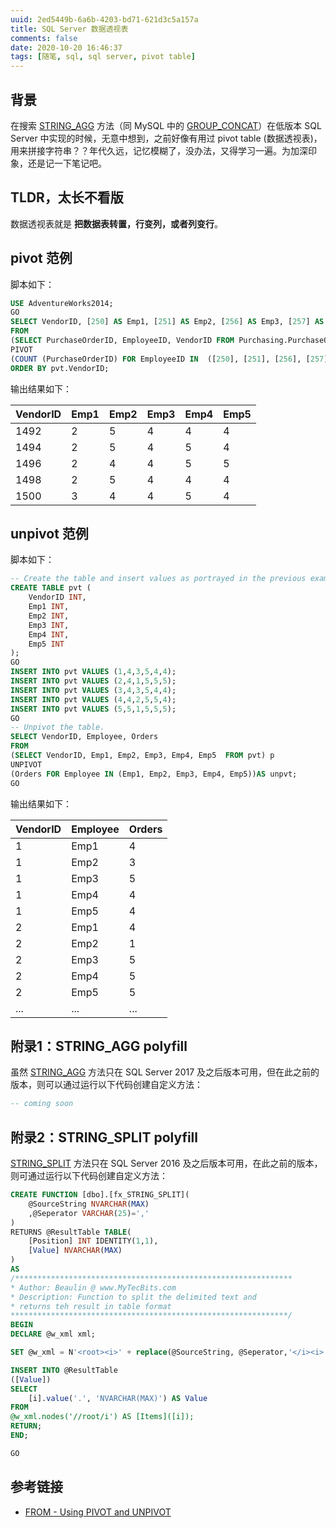 ```yaml
---
uuid: 2ed5449b-6a6b-4203-bd71-621d3c5a157a
title: SQL Server 数据透视表
comments: false
date: 2020-10-20 16:46:37
tags: [随笔, sql, sql server, pivot table]
---
```


## 背景

在搜索 [STRING_AGG](https://docs.microsoft.com/en-us/sql/t-sql/functions/string-agg-transact-sql?view=sql-server-ver15) 方法（同 MySQL 中的 [GROUP_CONCAT](https://dev.mysql.com/doc/refman/8.0/en/aggregate-functions.html#function_group-concat)）在低版本 SQL Server 中实现的时候，无意中想到，之前好像有用过 pivot table (数据透视表)，用来拼接字符串？？年代久远，记忆模糊了，没办法，又得学习一遍。为加深印象，还是记一下笔记吧。

## TLDR，太长不看版

数据透视表就是 **把数据表转置，行变列，或者列变行**。

## pivot 范例

脚本如下：

``` sql
USE AdventureWorks2014;  
GO  
SELECT VendorID, [250] AS Emp1, [251] AS Emp2, [256] AS Emp3, [257] AS Emp4, [260] AS Emp5  
FROM   
(SELECT PurchaseOrderID, EmployeeID, VendorID FROM Purchasing.PurchaseOrderHeader) p  
PIVOT  
(COUNT (PurchaseOrderID) FOR EmployeeID IN  ([250], [251], [256], [257], [260])) AS pvt  
ORDER BY pvt.VendorID;
```

输出结果如下：

|VendorID    |    Emp1    |    Emp2    |    Emp3    |    Emp4    |    Emp5    |
|------------|------------|------------|------------|------------|------------|
|1492        |     2      |       5      |     4      |     4      |     4    |
|1494        |     2      |       5      |     4      |     5      |     4    |
|1496        |     2      |       4      |     4      |     5      |     5    |
|1498        |     2      |       5      |     4      |     4      |     4    |
|1500        |     3      |       4      |     4      |     5      |     4    |

## unpivot 范例

脚本如下：

```sql
-- Create the table and insert values as portrayed in the previous example.  
CREATE TABLE pvt (
    VendorID INT, 
    Emp1 INT, 
    Emp2 INT,  
    Emp3 INT, 
    Emp4 INT, 
    Emp5 INT
);  
GO  
INSERT INTO pvt VALUES (1,4,3,5,4,4);  
INSERT INTO pvt VALUES (2,4,1,5,5,5);  
INSERT INTO pvt VALUES (3,4,3,5,4,4);  
INSERT INTO pvt VALUES (4,4,2,5,5,4);  
INSERT INTO pvt VALUES (5,5,1,5,5,5);  
GO  
-- Unpivot the table.  
SELECT VendorID, Employee, Orders  
FROM   
(SELECT VendorID, Emp1, Emp2, Emp3, Emp4, Emp5  FROM pvt) p  
UNPIVOT  
(Orders FOR Employee IN (Emp1, Emp2, Emp3, Emp4, Emp5))AS unpvt;  
GO
```

输出结果如下：

|VendorID  |  Employee  |  Orders|
|-----------|-----------|--------|
|1      |      Emp1    |   4|
|1      |      Emp2    |   3|
|1      |      Emp3    |   5|
|1      |      Emp4    |   4|
|1      |      Emp5    |   4|
|2      |      Emp1    |   4|
|2      |      Emp2    |   1|
|2      |      Emp3    |   5|
|2      |      Emp4    |   5|
|2      |      Emp5    |   5|
|...  |...  |...  |

## 附录1：STRING_AGG polyfill

虽然 [STRING_AGG](https://docs.microsoft.com/en-us/sql/t-sql/functions/string-agg-transact-sql?view=sql-server-ver15) 方法只在 SQL Server 2017 及之后版本可用，但在此之前的版本，则可以通过运行以下代码创建自定义方法：

``` sql
-- coming soon
```

## 附录2：STRING_SPLIT polyfill

[STRING_SPLIT](https://docs.microsoft.com/en-us/sql/t-sql/functions/string-split-transact-sql?view=sql-server-ver15) 方法只在 SQL Server 2016 及之后版本可用，在此之前的版本，则可通过运行以下代码创建自定义方法：

``` sql
CREATE FUNCTION [dbo].[fx_STRING_SPLIT](
	@SourceString NVARCHAR(MAX)
	,@Seperator VARCHAR(25)=','
)
RETURNS @ResultTable TABLE(
	[Position] INT IDENTITY(1,1),
	[Value] NVARCHAR(MAX)
)
AS
/**************************************************************
* Author: Beaulin @ www.MyTecBits.com
* Description: Function to split the delimited text and
* returns teh result in table format
**************************************************************/
BEGIN
DECLARE @w_xml xml;

SET @w_xml = N'<root><i>' + replace(@SourceString, @Seperator,'</i><i>') + '</i></root>';

INSERT INTO @ResultTable
([Value])
SELECT 
	[i].value('.', 'NVARCHAR(MAX)') AS Value 
FROM 
@w_xml.nodes('//root/i') AS [Items]([i]);
RETURN;
END;

GO
```

## 参考链接

- [FROM - Using PIVOT and UNPIVOT](https://docs.microsoft.com/en-us/sql/t-sql/queries/from-using-pivot-and-unpivot?view=sql-server-ver15)
